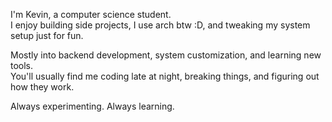 I'm Kevin, a computer science student.  
I enjoy building side projects, I use arch btw :D, and tweaking my system setup just for fun.

Mostly into backend development, system customization, and learning new tools.  
You'll usually find me coding late at night, breaking things, and figuring out how they work.

Always experimenting. Always learning.

